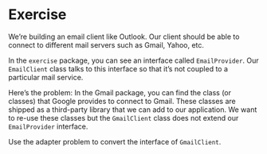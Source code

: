 # Exercise

We’re building an email client like Outlook. Our client should be able to connect to different mail servers such 
as Gmail, Yahoo, etc.

In the `exercise` package, you can see an interface called `EmailProvider`. Our `EmailClient` class talks to this 
interface so that it’s not coupled to a particular mail service.

Here’s the problem: In the Gmail package, you can find the class (or classes) that Google provides to connect to Gmail. 
These classes are shipped as a third-party library that we can add to our application. We want to re-use these classes 
but the `GmailClient` class does not extend our `EmailProvider` interface.

Use the adapter problem to convert the interface of `GmailClient`.